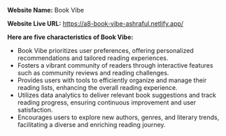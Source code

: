 **Website Name:** Book Vibe


**Website Live URL:** https://a8-book-vibe-ashraful.netlify.app/

**Here are five characteristics of Book Vibe:**

* Book Vibe prioritizes user preferences, offering personalized recommendations and tailored reading experiences.
* Fosters a vibrant community of readers through interactive features such as community reviews and reading challenges.
* Provides users with tools to efficiently organize and manage their reading lists, enhancing the overall reading experience.
* Utilizes data analytics to deliver relevant book suggestions and track reading progress, ensuring continuous improvement and user satisfaction.
* Encourages users to explore new authors, genres, and literary trends, facilitating a diverse and enriching reading journey.